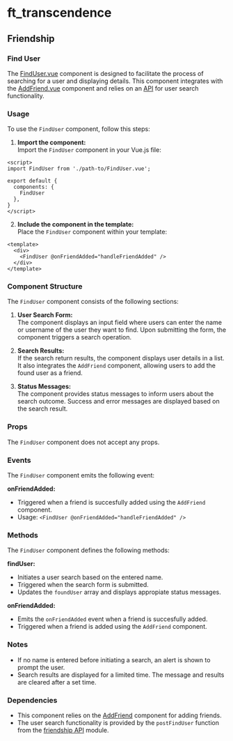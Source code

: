 # ft_transcendence
## Friendship
### Find User
The [FindUser.vue](../../../frontend/src/components/user/friends/FindUser.vue) component is designed to facilitate the process of searching for a user and displaying details. This component integrates with the [AddFriend.vue](../../../frontend/src/components/user/friends/AddFriend.vue) component and relies on an [API](../../../frontend/src/components/user/friends/api/friendship.api.ts) for user search functionality. 

### Usage
To use the `FindUser` component, follow this steps:

1. **Import the component:**  
Import the `FindUser` component in your Vue.js file:
```
<script>
import FindUser from './path-to/FindUser.vue';

export default {
  components: {
    FindUser
  },
}
</script>
```
2. **Include the component in the template:**  
Place the `FindUser` component within your template:
```
<template>
  <div>
    <FindUser @onFriendAdded="handleFriendAdded" />
  </div>
</template>
```

### Component Structure
The `FindUser` component consists of the following sections:  
1. **User Search Form:**  
The component displays an input field where users can enter the name or username of the user they want to find. Upon submitting the form, the component triggers a search operation.  

2. **Search Results:**  
If the search return results, the component displays user details in a list. It also integrates the `AddFriend` component, allowing users to add the found user as a friend.  

3. **Status Messages:**  
The component provides status messages to inform users about the search outcome. Success and error messages are displayed based on the search result.

### Props
The `FindUser` component does not accept any props.

### Events
The `FindUser` component emits the following event:

**onFriendAdded:**  
- Triggered when a friend is succesfully added using the `AddFriend` component.  
- Usage: `<FindUser @onFriendAdded="handleFriendAdded" />`

### Methods
The `FindUser` component defines the following methods:

**findUser:**
- Initiates a user search based on the entered name.  
- Triggered when the search form is submitted.  
- Updates the `foundUser` array and displays appropiate status messages.  

**onFriendAdded:**
- Emits the `onFriendAdded` event when a friend is succesfully added.  
- Triggered when a friend is added using the `AddFriend` component.  

### Notes
- If no name is entered before initiating a search, an alert is shown to prompt the user.  
- Search results are displayed for a limited time. The message and results are cleared after a set time.  

### Dependencies
- This component relies on the [AddFriend](../../../frontend/src/components/user/friends/AddFriend.vue) component for adding friends.  
- The user search functionality is provided by the `postFindUser` function from the [friendship API](../../../frontend/src/components/user/friends/api/friendship.api.ts) module.  
